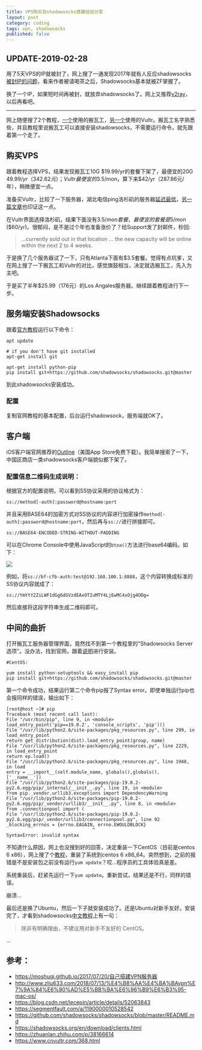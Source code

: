 ```yaml
---
title: VPS购买及shadowsocks搭建经验分享
layout: post
category: coding
tags: vpn, shadowsocks
published: false
---
```


## UPDATE-2019-02-28

用了5天VPS的IP就被封了，网上搜了一通发现2017年就有人反应shadowsocks[被封IP的问题](https://github.com/shadowsocks/shadowsocks/issues/993)，看来作者被请喝茶之后，Shadowsocks基本就被ZF掌握了。

换了一个IP，如果短时间再被封，就放弃shadowsocks了。网上又推荐[v2ray](https://github.com/v2ray)，以后再看吧。

---

网上随便搜了2个教程，[一个](https://moshuqi.github.io/2017/07/20/自己搭建VPN服务器)使用的搬瓦工，[另一个](http://www.zliu633.com/2018/07/13/%E4%B8%AA%E4%BA%BAvpn%E7%9A%84%E6%90%AD%E5%BB%BA%E6%96%B9%E6%B3%95-mac-os/)使用的Vultr。搬瓦工名字熟悉些，并且教程里说搬瓦工可以直接安装shadowsocks，不需要运行命令，就先跟着第一个走了。

## 购买VPS

跟着教程选择VPS，结果发现搬瓦工10G $19.99/yr的套餐下架了，最便宜的20G $49.99/yr（342.62元）；Vultr最便宜的$3.5/mon，算下来$42/yr（287.86元/年），稍微便宜一点。

准备买Vultr，比较了一下服务器，湖北电信ping洛杉矶的服务器[延迟最低](https://zhuanlan.zhihu.com/p/38166614)，[另一篇文章](https://www.cnvultr.com/368.html)也印证这一点。

在Vultr界面选择洛杉矶，结果下面没有$3.5/mon套餐，最便宜的套餐是$5/mon ($60/yr)。很郁闷，是不是过个年也准备涨价了？给Support发了封邮件，秒回:

> ...currently sold out in that location ...
> the new capacity will be online within the next 2 to 4 weeks.

于是换了几个服务器试了一下，只有Atlanta下面有$3.5套餐。觉得有点坑爹，又在网上搜了一下搬瓦工和Vultr的对比，感觉旗鼓相当，决定就选搬瓦工，先入为主吧。

于是买了半年$25.99（176元）的Los Angales服务器。继续跟着教程进行下一步。

## 服务端安装Shadowsocks

跟着[官方教程](https://github.com/shadowsocks/shadowsocks/tree/master)运行以下命令：

```
apt update 

# if you don't have git installed
apt-get install git

apt-get install python-pip
pip install git+https://github.com/shadowsocks/shadowsocks.git@master
```

到此shadowsocks安装成功。

### 配置

复制官网教程的基本配置，后台运行shadowsock，服务端就OK了。

## 客户端

iOS客户端官网推荐的[Outline](https://itunes.apple.com/app/outline-app/id1356177741)（美国App Store免费下载）。我简单搜索了一下，中国区商店一类shadowsocks客户端貌似都下架了。

### 配置信息二维码生成说明：

根据官方的配置说明，可以看到SS协议采用的协议格式为：

`ss://method[-auth]:password@hostname:port`

并且采用BASE64的加密方式对SS协议的内容进行加密操作`method[-auth]:password@hostname:port`，然后再与`ss://`进行拼接即可。

`ss://BASE64-ENCODED-STRING-WITHOUT-PADDING`

可以在Chrome Console中使用JavaScript的`btoa()`方法进行base64编码，如下：

![](https://i.imgur.com/SSzucyN.png)

例如，将`ss://bf-cfb-auth:test@192.168.100.1:8888`，这个内容转换成标准的SS协议内容就成了：

`ss://YmYtY2ZiLWF1dGg6dGVzdEAxOTIuMTY4LjEwMC4xOjg4ODg=`

然后直接将这段字符串生成二维码即可。

## 中间的曲折

打开搬瓦工服务器管理界面，竟然找不到第一个教程里的"Shadowsocks Server 选项"。没办法，找到官网，跟着[说明](https://github.com/shadowsocks/shadowsocks/blob/master/README.md)进行安装。

```
#CentOS:

yum install python-setuptools && easy_install pip
pip install git+https://github.com/shadowsocks/shadowsocks.git@master
```

第一个命令成功，结果运行第二个命令pip报了Syntax error。即使单独运行pip也会报同样的错误，输出如下：

```
[root@host ~]# pip
Traceback (most recent call last):
File "/usr/bin/pip", line 9, in <module>
load_entry_point('pip==19.0.2', 'console_scripts', 'pip')()
File "/usr/lib/python2.6/site-packages/pkg_resources.py", line 299, in load_entry_point
return get_distribution(dist).load_entry_point(group, name)
File "/usr/lib/python2.6/site-packages/pkg_resources.py", line 2229, in load_entry_point
return ep.load()
File "/usr/lib/python2.6/site-packages/pkg_resources.py", line 1948, in load
entry = __import__(self.module_name, globals(),globals(), ['__name__'])
File "/usr/lib/python2.6/site-packages/pip-19.0.2-py2.6.egg/pip/_internal/__init__.py", line 19, in <module>
from pip._vendor.urllib3.exceptions import DependencyWarning
File "/usr/lib/python2.6/site-packages/pip-19.0.2-py2.6.egg/pip/_vendor/urllib3/__init__.py", line 8, in <module>
from .connectionpool import (
File "/usr/lib/python2.6/site-packages/pip-19.0.2-py2.6.egg/pip/_vendor/urllib3/connectionpool.py", line 92
_blocking_errnos = {errno.EAGAIN, errno.EWOULDBLOCK}
                                ^
SyntaxError: invalid syntax
```

不知道什么原因，网上也没搜到好的回答，决定重装一下CentOS（目前是centos 6 x86），网上搜了个[教程](https://segmentfault.com/a/1190000010528542)，重装了系统到centos 6 x86_64。突然想到，之前的报错是不是安装包之前没有运行`yum update`？哎...程序员的工具体验真是差。

系统重装后，赶紧先运行一下`yum update`。重新尝试，结果还是不行，同样的错误。

崩溃...

最后还是换了Ubuntu，然后一下子就安装成功了。还是Ubuntu对新手友好。安装完了，才看到shadowsocks[中文教程](https://github.com/shadowsocks/shadowsocks/wiki/Shadowsocks-%E4%BD%BF%E7%94%A8%E8%AF%B4%E6%98%8E)上有一句：

> 除非有明确理由，不建议用对新手不友好的 CentOS。

...

## 参考：

- https://moshuqi.github.io/2017/07/20/自己搭建VPN服务器
- http://www.zliu633.com/2018/07/13/%E4%B8%AA%E4%BA%BAvpn%E7%9A%84%E6%90%AD%E5%BB%BA%E6%96%B9%E6%B3%95-mac-os/
- https://blog.csdn.net/lecepin/article/details/52063843
- https://segmentfault.com/a/1190000010528542
- https://github.com/shadowsocks/shadowsocks/blob/master/README.md
- https://shadowsocks.org/en/download/clients.html
- https://zhuanlan.zhihu.com/p/38166614
- https://www.cnvultr.com/368.html
